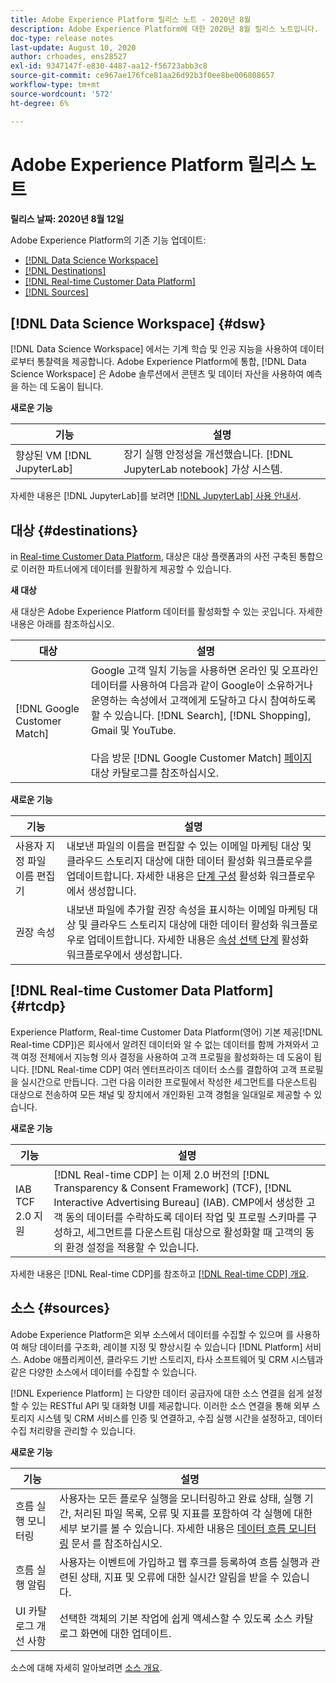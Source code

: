 ```yaml
---
title: Adobe Experience Platform 릴리스 노트 - 2020년 8월
description: Adobe Experience Platform에 대한 2020년 8월 릴리스 노트입니다.
doc-type: release notes
last-update: August 10, 2020
author: crhoades, ens28527
exl-id: 9347147f-e830-4487-aa12-f56723abb3c8
source-git-commit: ce967ae176fce81aa26d92b3f0ee8be006808657
workflow-type: tm+mt
source-wordcount: '572'
ht-degree: 6%

---
```


# Adobe Experience Platform 릴리스 노트

**릴리스 날짜: 2020년 8월 12일**

Adobe Experience Platform의 기존 기능 업데이트:

- [[!DNL Data Science Workspace]](#dsw)
- [[!DNL Destinations]](#destinations)
- [[!DNL Real-time Customer Data Platform]](#rtcdp)
- [[!DNL Sources]](#sources)

## [!DNL Data Science Workspace] {#dsw}

[!DNL Data Science Workspace] 에서는 기계 학습 및 인공 지능을 사용하여 데이터로부터 통찰력을 제공합니다. Adobe Experience Platform에 통합, [!DNL Data Science Workspace] 은 Adobe 솔루션에서 콘텐츠 및 데이터 자산을 사용하여 예측을 하는 데 도움이 됩니다.

**새로운 기능**

| 기능 | 설명 |
| ------- | ----------- |
| 향상된 VM [!DNL JupyterLab] | 장기 실행 안정성을 개선했습니다. [!DNL JupyterLab notebook] 가상 시스템. |

자세한 내용은 [!DNL JupyterLab]를 보려면 [[!DNL JupyterLab] 사용 안내서](../../data-science-workspace/jupyterlab/overview.md).

## 대상 {#destinations}

in [Real-time Customer Data Platform](../../rtcdp/overview.md), 대상은 대상 플랫폼과의 사전 구축된 통합으로 이러한 파트너에게 데이터를 원활하게 제공할 수 있습니다.

**새 대상**

새 대상은 Adobe Experience Platform 데이터를 활성화할 수 있는 곳입니다. 자세한 내용은 아래를 참조하십시오.

| 대상 | 설명 |
|--- | ---|
| [!DNL Google Customer Match] | Google 고객 일치 기능을 사용하면 온라인 및 오프라인 데이터를 사용하여 다음과 같이 Google이 소유하거나 운영하는 속성에서 고객에게 도달하고 다시 참여하도록 할 수 있습니다. [!DNL Search], [!DNL Shopping], Gmail 및 YouTube. <br><br> 다음 방문 [!DNL Google Customer Match] [페이지](../../destinations/catalog/advertising/google-customer-match.md) 대상 카탈로그를 참조하십시오. |

**새로운 기능**

| 기능 | 설명 |
|------- | -----------|
| 사용자 지정 파일 이름 편집기 | 내보낸 파일의 이름을 편집할 수 있는 이메일 마케팅 대상 및 클라우드 스토리지 대상에 대한 데이터 활성화 워크플로우를 업데이트합니다. 자세한 내용은 [ 단계 구성](../../destinations/ui/activate-batch-profile-destinations.md) 활성화 워크플로우에서 생성합니다. |
| 권장 속성 | 내보낸 파일에 추가할 권장 속성을 표시하는 이메일 마케팅 대상 및 클라우드 스토리지 대상에 대한 데이터 활성화 워크플로우로 업데이트합니다. 자세한 내용은 [속성 선택 단계](../../destinations/ui/activate-batch-profile-destinations.md) 활성화 워크플로우에서 생성합니다. |

## [!DNL Real-time Customer Data Platform] {#rtcdp}

Experience Platform, Real-time Customer Data Platform(영어) 기본 제공[!DNL Real-time CDP])은 회사에서 알려진 데이터와 알 수 없는 데이터를 함께 가져와서 고객 여정 전체에서 지능형 의사 결정을 사용하여 고객 프로필을 활성화하는 데 도움이 됩니다. [!DNL Real-time CDP] 여러 엔터프라이즈 데이터 소스를 결합하여 고객 프로필을 실시간으로 만듭니다. 그런 다음 이러한 프로필에서 작성한 세그먼트를 다운스트림 대상으로 전송하여 모든 채널 및 장치에서 개인화된 고객 경험을 일대일로 제공할 수 있습니다.

**새로운 기능**

| 기능 | 설명 |
| ------- | ----------- |
| IAB TCF 2.0 지원 | [!DNL Real-time CDP] 는 이제 2.0 버전의 [!DNL Transparency & Consent Framework] (TCF), [!DNL Interactive Advertising Bureau] (IAB). CMP에서 생성한 고객 동의 데이터를 수락하도록 데이터 작업 및 프로필 스키마를 구성하고, 세그먼트를 다운스트림 대상으로 활성화할 때 고객의 동의 환경 설정을 적용할 수 있습니다. |

자세한 내용은 [!DNL Real-time CDP]를 참조하고 [[!DNL Real-time CDP] 개요](../../rtcdp/overview.md).

## 소스 {#sources}

Adobe Experience Platform은 외부 소스에서 데이터를 수집할 수 있으며 를 사용하여 해당 데이터를 구조화, 레이블 지정 및 향상시킬 수 있습니다 [!DNL Platform] 서비스. Adobe 애플리케이션, 클라우드 기반 스토리지, 타사 소프트웨어 및 CRM 시스템과 같은 다양한 소스에서 데이터를 수집할 수 있습니다.

[!DNL Experience Platform] 는 다양한 데이터 공급자에 대한 소스 연결을 쉽게 설정할 수 있는 RESTful API 및 대화형 UI를 제공합니다. 이러한 소스 연결을 통해 외부 스토리지 시스템 및 CRM 서비스를 인증 및 연결하고, 수집 실행 시간을 설정하고, 데이터 수집 처리량을 관리할 수 있습니다.

**새로운 기능**

| 기능 | 설명 |
| ------- | ----------- |
| 흐름 실행 모니터링 | 사용자는 모든 플로우 실행을 모니터링하고 완료 상태, 실행 기간, 처리된 파일 목록, 오류 및 지표를 포함하여 각 실행에 대한 세부 보기를 볼 수 있습니다. 자세한 내용은 [데이터 흐름 모니터링](../../sources/tutorials/ui/monitor.md) 문서 를 참조하십시오. |
| 흐름 실행 알림 | 사용자는 이벤트에 가입하고 웹 후크를 등록하여 흐름 실행과 관련된 상태, 지표 및 오류에 대한 실시간 알림을 받을 수 있습니다. |
| UI 카탈로그 개선 사항 | 선택한 객체의 기본 작업에 쉽게 액세스할 수 있도록 소스 카탈로그 화면에 대한 업데이트. |

소스에 대해 자세히 알아보려면 [소스 개요](../../sources/home.md).
